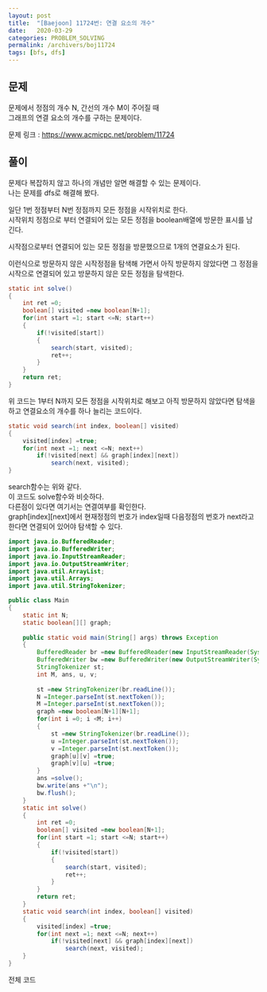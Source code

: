 ```yaml
---
layout: post
title:  "[Baejoon] 11724번: 연결 요소의 개수"
date:   2020-03-29
categories: PROBLEM_SOLVING
permalink: /archivers/boj11724
tags: [bfs, dfs]
---
```


## 문제

문제에서 정점의 개수 N, 간선의 개수 M이 주어질 때   
그래프의 연결 요소의 개수를 구하는 문제이다.   

문제 링크 : <https://www.acmicpc.net/problem/11724>   

## 풀이

문제다 복잡하지 않고 하나의 개념만 알면 해결할 수 있는 문제이다.   
나는 문제를 dfs로 해결해 봤다.   

일단 1번 정점부터 N번 정점까지 모든 정점을 시작위치로 한다.   
시작위치 정점으로 부터 연결되어 있는 모든 정점을 boolean배열에 방문한 표시를 남긴다.   

시작점으로부터 연결되어 있는 모든 정점을 방문했으므로 1개의 연결요소가 된다.   

이런식으로 방문하지 않은 시작정점을 탐색해 가면서 아직 방문하지 않았다면
그 정점을 시작으로 연결되어 있고 방문하지 않은 모든 정점을 탐색한다.

~~~java
static int solve()
{
	int ret =0;
	boolean[] visited =new boolean[N+1];
	for(int start =1; start <=N; start++)
	{
		if(!visited[start])
		{
			search(start, visited);
			ret++;
		}
	}
	return ret;
}
~~~

위 코드는 1부터 N까지 모든 정점을 시작위치로 해보고 아직 방문하지 않았다면
탐색을 하고 연결요소의 개수를 하나 늘리는 코드이다.   

~~~java
static void search(int index, boolean[] visited)
{
	visited[index] =true;
	for(int next =1; next <=N; next++)
		if(!visited[next] && graph[index][next])
			search(next, visited);
}
~~~

search함수는 위와 같다.   
이 코드도 solve함수와 비슷하다.   
다른점이 있다면 여기서는 연결여부를 확인한다.   
graph[index][next]에서 현재정점의 번호가 index일때
다음정점의 번호가 next라고 한다면 연결되어 있어야 탐색할 수 있다.   

~~~java
import java.io.BufferedReader;
import java.io.BufferedWriter;
import java.io.InputStreamReader;
import java.io.OutputStreamWriter;
import java.util.ArrayList;
import java.util.Arrays;
import java.util.StringTokenizer;

public class Main
{
	static int N;
	static boolean[][] graph;
	
	public static void main(String[] args) throws Exception
	{
		BufferedReader br =new BufferedReader(new InputStreamReader(System.in));
		BufferedWriter bw =new BufferedWriter(new OutputStreamWriter(System.out));
		StringTokenizer st;
		int M, ans, u, v;
		
		st =new StringTokenizer(br.readLine());
		N =Integer.parseInt(st.nextToken());
		M =Integer.parseInt(st.nextToken());
		graph =new boolean[N+1][N+1];
		for(int i =0; i <M; i++)
		{
			st =new StringTokenizer(br.readLine());
			u =Integer.parseInt(st.nextToken());
			v =Integer.parseInt(st.nextToken());
			graph[u][v] =true;
			graph[v][u] =true;
		}
		ans =solve();
		bw.write(ans +"\n");
		bw.flush();
	}
	static int solve()
	{
		int ret =0;
		boolean[] visited =new boolean[N+1];
		for(int start =1; start <=N; start++)
		{
			if(!visited[start])
			{
				search(start, visited);
				ret++;
			}
		}
		return ret;
	}
	static void search(int index, boolean[] visited)
	{
		visited[index] =true;
		for(int next =1; next <=N; next++)
			if(!visited[next] && graph[index][next])
				search(next, visited);
	}
}
~~~

전체 코드


